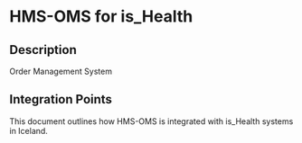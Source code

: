 # HMS-OMS for is_Health

## Description

Order Management System

## Integration Points

This document outlines how HMS-OMS is integrated with is_Health systems in Iceland.
